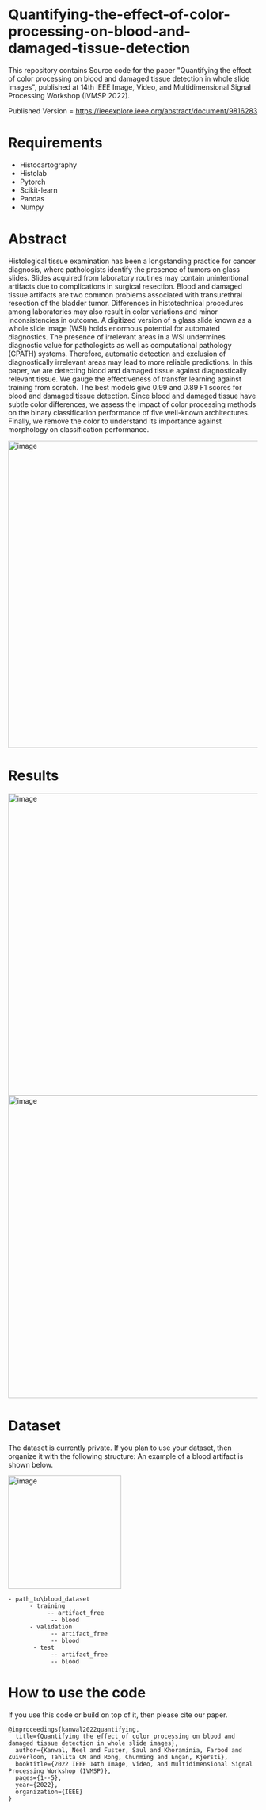 # Quantifying-the-effect-of-color-processing-on-blood-and-damaged-tissue-detection
This repository contains Source code for the paper "Quantifying the effect of color processing on blood and damaged tissue detection in whole slide images", published at 14th IEEE  Image, Video, and Multidimensional Signal Processing Workshop (IVMSP 2022).

Published Version = https://ieeexplore.ieee.org/abstract/document/9816283
# Requirements 
- Histocartography
- Histolab
- Pytorch
- Scikit-learn
- Pandas
- Numpy
  
# Abstract 
Histological tissue examination has been a longstanding practice for cancer diagnosis, where pathologists identify the presence of tumors on glass slides. Slides acquired from laboratory routines may contain unintentional artifacts due to complications in surgical resection. Blood and damaged tissue artifacts are two common problems associated with transurethral resection of the bladder tumor. Differences in histotechnical procedures among laboratories may also result in color variations and minor inconsistencies in outcome. A digitized version of a glass slide known as a whole slide image (WSI) holds enormous potential for automated diagnostics. The presence of irrelevant areas in a WSI undermines diagnostic value for pathologists as well as computational pathology (CPATH) systems. Therefore, automatic detection and exclusion of diagnostically irrelevant areas may lead to more reliable predictions. In this paper, we are detecting blood and damaged tissue against diagnostically relevant tissue. We gauge the effectiveness of transfer learning against training from scratch. The best models give 0.99 and 0.89 F1 scores for blood and damaged tissue detection. Since blood and damaged tissue have subtle color differences, we assess the impact of color processing methods on the binary classification performance of five well-known architectures. Finally, we remove the color to understand its importance against morphology on classification performance.

<img width="620" alt="image" src="https://github.com/NeelKanwal/Quantifying-the-effect-of-color-processing-on-blood-and-damaged-tissue-detection/assets/52494244/e2f273c3-a2b8-4b8b-81e0-d90d2d76e2a9">

# Results
<img width="610" alt="image" src="https://github.com/NeelKanwal/Quantifying-the-effect-of-color-processing-on-blood-and-damaged-tissue-detection/assets/52494244/fb4ccbab-38f3-4626-8209-e764627ec1e3">

<img width="610" alt="image" src="https://github.com/NeelKanwal/Quantifying-the-effect-of-color-processing-on-blood-and-damaged-tissue-detection/assets/52494244/ee56d7e7-1907-4f9e-a21c-ab7abfa334a2">

# Dataset
The dataset is currently private. If you plan to use your dataset, then organize it with the following structure: An example of a blood artifact is shown below.

<img width="228" alt="image" src="https://github.com/NeelKanwal/Quantifying-the-effect-of-color-processing-on-blood-and-damaged-tissue-detection/assets/52494244/99a8a908-5da0-41a6-b280-ebe7864d6533">

```
- path_to\blood_dataset
      - training
           -- artifact_free
            -- blood
      - validation
            -- artifact_free
            -- blood
       - test
            -- artifact_free
            -- blood
```


# How to use the code

If you use this code or build on top of it, then please cite our paper.
```
@inproceedings{kanwal2022quantifying,
  title={Quantifying the effect of color processing on blood and damaged tissue detection in whole slide images},
  author={Kanwal, Neel and Fuster, Saul and Khoraminia, Farbod and Zuiverloon, Tahlita CM and Rong, Chunming and Engan, Kjersti},
  booktitle={2022 IEEE 14th Image, Video, and Multidimensional Signal Processing Workshop (IVMSP)},
  pages={1--5},
  year={2022},
  organization={IEEE}
}
```
